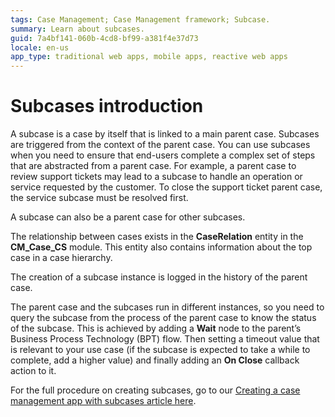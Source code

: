 ```yaml
---
tags: Case Management; Case Management framework; Subcase.
summary: Learn about subcases.
guid: 7a4bf141-060b-4cd8-bf99-a381f4e37d73
locale: en-us
app_type: traditional web apps, mobile apps, reactive web apps
---
```


# Subcases introduction

A subcase is a case by itself that is linked to a main parent case. Subcases are triggered from the context of the parent case. You can use subcases when you need to ensure that end-users complete a complex set of steps that are abstracted from a parent case. For example, a parent case to review support tickets may lead to a subcase to handle an operation or service requested by the customer. To close the support ticket parent case, the service subcase must be resolved first.

A subcase can also be a parent case for other subcases.

The relationship between cases exists in the **CaseRelation** entity in the **CM_Case_CS** module. This entity also contains information about the top case in a case hierarchy.

The creation of a subcase instance is logged in the history of the parent case.

The parent case and the subcases run in different instances, so you need to query the subcase from the process of the parent case to know the status of the subcase. This is achieved by adding a **Wait** node to the parent’s Business Process Technology (BPT) flow. Then setting a timeout value that is relevant to your use case (if the subcase is expected to take a while to complete, add a higher value) and finally adding an **On Close** callback action to it.

For the full procedure on creating subcases, go to our [Creating a case management app with subcases article here](subcase.md#create-subcase).

